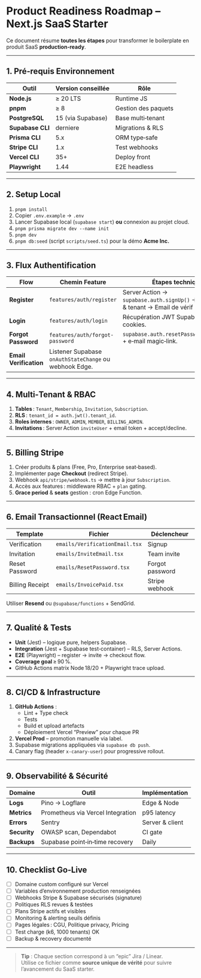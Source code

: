 # Product Readiness Roadmap – Next.js SaaS Starter

Ce document résume **toutes les étapes** pour transformer le boilerplate en produit SaaS **production‑ready**.

---

## 1. Pré‑requis Environnement

| Outil | Version conseillée | Rôle |
|-------|-------------------|------|
| **Node.js** | ≥ 20 LTS | Runtime JS |
| **pnpm** | ≥ 8 | Gestion des paquets |
| **PostgreSQL** | 15 (via Supabase) | Base multi‑tenant |
| **Supabase CLI** | derniere | Migrations & RLS |
| **Prisma CLI** | 5.x | ORM type‑safe |
| **Stripe CLI** | 1.x | Test webhooks |
| **Vercel CLI** | 35+ | Deploy front |
| **Playwright** | 1.44 | E2E headless |

---

## 2. Setup Local

1. `pnpm install`  
2. Copier `.env.example` → `.env`  
3. Lancer Supabase local (`supabase start`) **ou** connexion au projet cloud.  
4. `pnpm prisma migrate dev --name init`  
5. `pnpm dev`  
6. `pnpm db:seed` (script `scripts/seed.ts`) pour la démo **Acme Inc.**

---

## 3. Flux Authentification

| Flow | Chemin Feature | Étapes techniques |
|------|---------------|-------------------|
| **Register** | `features/auth/register` | Server Action → `supabase.auth.signUp()` → Prisma user & tenant → Email de vérif (React Email). |
| **Login** | `features/auth/login` | Récupération JWT Supabase + set cookies. |
| **Forgot Password** | `features/auth/forgot-password` | `supabase.auth.resetPasswordForEmail()` + e‑mail magic‑link. |
| **Email Verification** | Listener Supabase `onAuthStateChange` ou webhook Edge. |

---

## 4. Multi‑Tenant & RBAC

1. **Tables** : `Tenant`, `Membership`, `Invitation`, `Subscription`.  
2. **RLS** : `tenant_id = auth.jwt().tenant_id`.  
3. **Roles internes** : `OWNER`, `ADMIN`, `MEMBER`, `BILLING_ADMIN`.  
4. **Invitations** : Server Action `inviteUser` + email token + accept/decline.

---

## 5. Billing Stripe

1. Créer produits & plans (Free, Pro, Enterprise seat‑based).  
2. Implémenter page **Checkout** (redirect Stripe).  
3. Webhook `api/stripe/webhook.ts` → mettre à jour `Subscription`.  
4. Accès aux features : middleware RBAC + `plan` gating.  
5. **Grace period** & **seats** gestion : cron Edge Function.

---

## 6. Email Transactionnel (React Email)

| Template | Fichier | Déclencheur |
|----------|---------|-------------|
| Verification | `emails/VerificationEmail.tsx` | Signup |
| Invitation | `emails/InviteEmail.tsx` | Team invite |
| Reset Password | `emails/ResetPassword.tsx` | Forgot password |
| Billing Receipt | `emails/InvoicePaid.tsx` | Stripe webhook |

Utiliser **Resend** ou `@supabase/functions` + SendGrid.

---

## 7. Qualité & Tests

* **Unit** (Jest) – logique pure, helpers Supabase.  
* **Integration** (Jest + Supabase test‑container) – RLS, Server Actions.  
* **E2E** (Playwright) – register → invite → checkout flow.  
* **Coverage goal** ≥ 90 %.  
* GitHub Actions matrix Node 18/20 + Playwright trace upload.

---

## 8. CI/CD & Infrastructure

1. **GitHub Actions** :  
   * Lint + Type check  
   * Tests  
   * Build et upload artefacts  
   * Déploiement Vercel “Preview” pour chaque PR  
2. **Vercel Prod** – promotion manuelle via label.  
3. Supabase migrations appliquées via `supabase db push`.  
4. Canary flag (header `x-canary-user`) pour progressive rollout.

---

## 9. Observabilité & Sécurité

| Domaine | Outil | Implémentation |
|---------|-------|---------------|
| **Logs** | Pino → Logflare | Edge & Node |
| **Metrics** | Prometheus via Vercel Integration | p95 latency |
| **Errors** | Sentry | Server & client |
| **Security** | OWASP scan, Dependabot | CI gate |
| **Backups** | Supabase point‑in‑time recovery | Daily |

---

## 10. Checklist Go‑Live

- [ ] Domaine custom configuré sur Vercel  
- [ ] Variables d’environnement production renseignées  
- [ ] Webhooks Stripe & Supabase sécurisés (signature)  
- [ ] Politiques RLS revues & testées  
- [ ] Plans Stripe actifs et visibles  
- [ ] Monitoring & alerting seuils définis  
- [ ] Pages légales : CGU, Politique privacy, Pricing  
- [ ] Test charge (k6, 1000 tenants) OK  
- [ ] Backup & recovery documenté  

---

> **Tip** : Chaque section correspond à un “epic” Jira / Linear.  
> Utilise ce fichier comme **source unique de vérité** pour suivre l’avancement du SaaS starter.